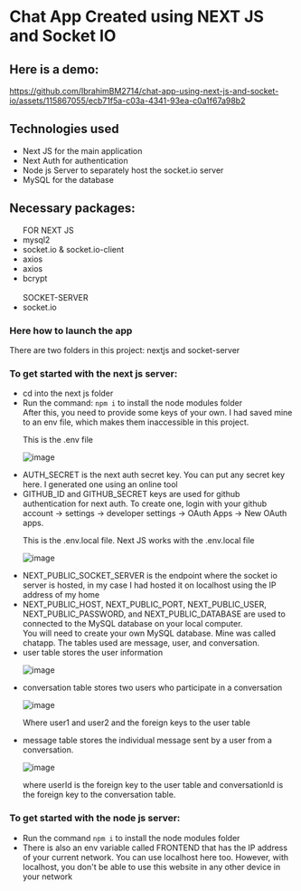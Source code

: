 <h1>Chat App Created using NEXT JS and Socket IO</h1>

<h2>Here is a demo:</h2>

https://github.com/IbrahimBM2714/chat-app-using-next-js-and-socket-io/assets/115867055/ecb71f5a-c03a-4341-93ea-c0a1f67a98b2

<h2>Technologies used</h2>
<ul>
<li>Next JS for the main application</li>
<li>Next Auth for authentication</li>
<li>Node js Server to separately host the socket.io server</li>
<li>MySQL for the database</li>
</ul>

<h2>Necessary packages:</h2>
<ul>
  FOR NEXT JS
  <li>mysql2</li>
  <li>socket.io & socket.io-client</li>
  <li>axios</li>
  <li>axios</li>
  <li>bcrypt</li>
  </br>
  SOCKET-SERVER
  <li>socket.io</li>
</ul>

<h3>Here how to launch the app</h3>
<p>There are two folders in this project: nextjs and socket-server</p>
<h3>To get started with the next js server:</h3>
<ul>
  <li>cd into the next js folder</li>
  <li>Run the command: <code>npm i</code> to install the node modules folder</li>
  After this, you need to provide some keys of your own. I had saved mine to an env file, which makes them inaccessible in this project.
  <p>This is the .env file</p>
  
  ![image](https://github.com/IbrahimBM2714/chat-app-using-next-js-and-socket-io/assets/115867055/236b69ef-086a-4917-834f-5bfea6fd140f)

  <li>AUTH_SECRET is the next auth secret key. You can put any secret key here. I generated one using an online tool</li>
  <li>GITHUB_ID and GITHUB_SECRET keys are used for github authentication for next auth. To create one, login with your github account -> settings -> developer settings -> OAuth Apps -> New OAuth apps.</li>

  <p>This is the .env.local file. Next JS works with the .env.local file</p>

  ![image](https://github.com/IbrahimBM2714/chat-app-using-next-js-and-socket-io/assets/115867055/7c4894a4-843c-4cbf-8040-d6101d1da4f8)

  
  <li>NEXT_PUBLIC_SOCKET_SERVER is the endpoint where the socket io server is hosted, in my case I had hosted it on localhost using the IP address of my home
  <li>NEXT_PUBLIC_HOST, NEXT_PUBLIC_PORT, NEXT_PUBLIC_USER, NEXT_PUBLIC_PASSWORD, and NEXT_PUBLIC_DATABASE are used to connected to the MySQL database on your local computer.</li>
  You will need to create your own MySQL database. Mine was called chatapp. The tables used are message, user, and conversation. 
  <li>user table stores the user information</li>
  
  ![image](https://github.com/IbrahimBM2714/chat-app-using-next-js-and-socket-io/assets/115867055/d7173276-ab45-4096-87c3-98906e077e79)

  <li>conversation table stores two users who participate in a conversation </li>

  ![image](https://github.com/IbrahimBM2714/chat-app-using-next-js-and-socket-io/assets/115867055/bbb7b363-c423-4b74-9c8d-43ddc6eaf5c5)

  <p>Where user1 and user2 and the foreign keys to the user table</p>

  <li>message table stores the individual message sent by a user from a conversation. </li>
  
  ![image](https://github.com/IbrahimBM2714/chat-app-using-next-js-and-socket-io/assets/115867055/9ae5aa86-9524-4b2d-b87c-24a7d8e7dd35)

  <p>where userId is the foreign key to the user table and conversationId is the foreign key to the conversation table.</p>
</ul>

<h3>To get started with the node js server:</h3>
<ul>
  <li>Run the command <code>npm i</code> to install the node modules folder</li>
  <li>There is also an env variable called FRONTEND that has the IP address of your current network. You can use localhost here too. However, with localhost, you don't be able to use this website in any other device in your network</li>
</ul>
